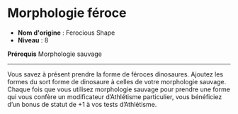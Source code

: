 # Morphologie féroce

 * **Nom d'origine** : Ferocious Shape
 * **Niveau** : 8


<p><strong>Prérequis</strong> Morphologie sauvage</p>
<hr>
<p>Vous savez à présent prendre la forme de féroces dinosaures. Ajoutez les formes du sort forme de dinosaure à celles de votre morphologie sauvage. Chaque fois que vous utilisez morphologie sauvage pour prendre une forme qui vous confère un modificateur d’Athlétisme particulier, vous bénéficiez d’un bonus de statut de +1 à vos tests d’Athlétisme.</p>